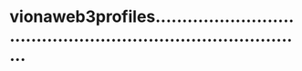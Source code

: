 # vionaweb3profiles..................................................................................
